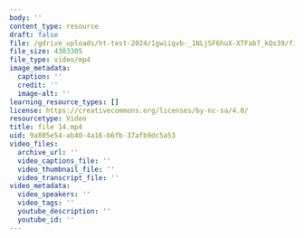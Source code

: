 ```yaml
---
body: ''
content_type: resource
draft: false
file: /gdrive_uploads/ht-test-2024/1gwiiqvb-_1NLjSF6huX-XTFab7_kQs39/file-14.mp4
file_size: 4303305
file_type: video/mp4
image_metadata:
  caption: ''
  credit: ''
  image-alt: ''
learning_resource_types: []
license: https://creativecommons.org/licenses/by-nc-sa/4.0/
resourcetype: Video
title: file 14.mp4
uid: 9a805e54-ab40-4a16-b6fb-37afb9dc5a53
video_files:
  archive_url: ''
  video_captions_file: ''
  video_thumbnail_file: ''
  video_transcript_file: ''
video_metadata:
  video_speakers: ''
  video_tags: ''
  youtube_description: ''
  youtube_id: ''
---
```

